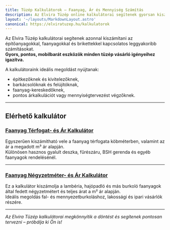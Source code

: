 ```yaml
---
title: Tüzép Kalkulátorok – Faanyag, Ár és Mennyiség Számítás
description: Az Elvira Tüzép online kalkulátorai segítenek gyorsan kiszámítani a faanyag mennyiségét, térfogatát és árát. Hasznos eszközök építkezőknek, kereskedőknek és lakossági vásárlóknak.
layout: '~/layouts/MarkdownLayout.astro'
canonical: https://elviratuzep.hu/kalkulatorok
---
```


Az Elvira Tüzép kalkulátorai segítenek azonnal kiszámítani az építőanyagokkal, faanyagokkal és brikettekkel kapcsolatos leggyakoribb számításokat.  
**Gyors, pontos, mobilbarát eszközök minden tüzép vásárló igényeihez igazítva.**

A kalkulátoraink ideális megoldást nyújtanak:
- építkezőknek és kivitelezőknek,
- barkácsolóknak és felújítóknak,
- faanyag-kereskedőknek,
- pontos árkalkulációt vagy mennyiségtervezést végzőknek.

---

## Elérhető kalkulátor

### [Faanyag Térfogat- és Ár Kalkulátor](/faanyag-terfogat-kalkulator)

Egyszerűen kiszámítható vele a faanyag térfogata köbméterben, valamint az ár a megadott m³ ár alapján.  
Különösen hasznos gyalult deszka, fűrészáru, BSH gerenda és egyéb faanyagok rendelésénél.

---

### [Faanyag Négyzetméter- és Ár Kalkulátor](/faanyag-negyzetmeter-kalkulator)

Ez a kalkulátor kiszámolja a lambéria, hajópadló és más burkoló faanyagok által fedett négyzetmétert és teljes árat a m² ár alapján.  
Ideális megoldás fal- és mennyezetburkoláshoz, lakossági és ipari vásárlók részére.

---

*Az Elvira Tüzép kalkulátorai megkönnyítik a döntést és segítenek pontosan tervezni – próbálja ki Ön is!*  

